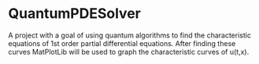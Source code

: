 # QuantumPDESolver
A project with a goal of using quantum algorithms to find the characteristic equations of 1st order partial differential equations. After finding these curves MatPlotLib will be used to graph the characteristic curves of u(t,x).

